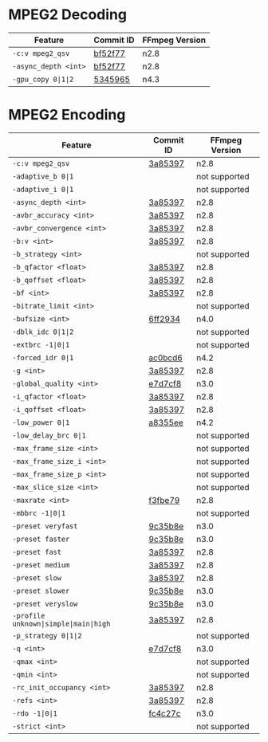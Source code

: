 # MPEG2 Decoding

| Feature                     | Commit ID                                                                                   | FFmpeg Version |
| --------------------------- | ------------------------------------------------------------------------------------------- | -------------- |
| `-c:v mpeg2_qsv`            | [bf52f77](https://github.com/FFmpeg/FFmpeg/commit/bf52f773913cf74bdf0d2c8c2cb4473fa1b7801e) | n2.8           |
| `-async_depth <int>`        | [bf52f77](https://github.com/FFmpeg/FFmpeg/commit/bf52f773913cf74bdf0d2c8c2cb4473fa1b7801e) | n2.8           |
| `-gpu_copy 0\|1\|2`         | [5345965](https://github.com/FFmpeg/FFmpeg/commit/5345965b3f088ad5acd5151bec421c97470675a4) | n4.3           |

# MPEG2 Encoding

| Feature                     | Commit ID                                                                                   | FFmpeg Version |
| --------------------------- | ------------------------------------------------------------------------------------------- | -------------- |
| `-c:v mpeg2_qsv`            | [3a85397](https://github.com/FFmpeg/FFmpeg/commit/3a85397e8bb477eb34678d9edc52893f57003226) | n2.8           |
| `-adaptive_b 0\|1`          | | not supported |
| `-adaptive_i 0\|1`          | | not supported |
| `-async_depth <int>`        | [3a85397](https://github.com/FFmpeg/FFmpeg/commit/3a85397e8bb477eb34678d9edc52893f57003226) | n2.8           |
| `-avbr_accuracy <int>`      | [3a85397](https://github.com/FFmpeg/FFmpeg/commit/3a85397e8bb477eb34678d9edc52893f57003226) | n2.8           |
| `-avbr_convergence <int>`   | [3a85397](https://github.com/FFmpeg/FFmpeg/commit/3a85397e8bb477eb34678d9edc52893f57003226) | n2.8           |
| `-b:v <int>`                | [3a85397](https://github.com/FFmpeg/FFmpeg/commit/3a85397e8bb477eb34678d9edc52893f57003226) | n2.8           |
| `-b_strategy <int>`         | | not supported |
| `-b_qfactor <float>`        | [3a85397](https://github.com/FFmpeg/FFmpeg/commit/3a85397e8bb477eb34678d9edc52893f57003226) | n2.8           |
| `-b_qoffset <float>`        | [3a85397](https://github.com/FFmpeg/FFmpeg/commit/3a85397e8bb477eb34678d9edc52893f57003226) | n2.8           |
| `-bf <int>`                 | [3a85397](https://github.com/FFmpeg/FFmpeg/commit/3a85397e8bb477eb34678d9edc52893f57003226) | n2.8           |
| `-bitrate_limit <int>`      | | not supported |
| `-bufsize <int>`            | [6ff2934](https://github.com/FFmpeg/FFmpeg/commit/6ff29343b01923e9b125fe7404ac8701cdfb1fe5) | n4.0           |
| `-dblk_idc 0\|1\|2`         | | not supported |
| `-extbrc -1\|0\|1`          | | not supported |
| `-forced_idr 0\|1`          | [ac0bcd6](https://github.com/FFmpeg/FFmpeg/commit/ac0bcd6b619479d56612b3938e8f00f5b88c0f10) | n4.2           |
| `-g <int>`                  | [3a85397](https://github.com/FFmpeg/FFmpeg/commit/3a85397e8bb477eb34678d9edc52893f57003226) | n2.8           |
| `-global_quality <int>`     | [e7d7cf8](https://github.com/FFmpeg/FFmpeg/commit/e7d7cf86dcaba8eaaed62c80172ff0aff2588c2a) | n3.0           |
| `-i_qfactor <float>`        | [3a85397](https://github.com/FFmpeg/FFmpeg/commit/3a85397e8bb477eb34678d9edc52893f57003226) | n2.8           |
| `-i_qoffset <float>`        | [3a85397](https://github.com/FFmpeg/FFmpeg/commit/3a85397e8bb477eb34678d9edc52893f57003226) | n2.8           |
| `-low_power 0\|1`           | [a8355ee](https://github.com/FFmpeg/FFmpeg/commit/a8355eed3699acffebb70e1b939989d39b72dfc7) | n4.2           |
| `-low_delay_brc 0\|1`       | | not supported |
| `-max_frame_size <int>`     | | not supported |
| `-max_frame_size_i <int>`   | | not supported |
| `-max_frame_size_p <int>`   | | not supported |
| `-max_slice_size <int>`     | | not supported |
| `-maxrate <int>`            | [f3fbe79](https://github.com/FFmpeg/FFmpeg/commit/f3fbe790d9d4e93b2ec8c7476572f2d155e8b43e) | n2.8           |
| `-mbbrc -1\|0\|1`           | | not supported |
| `-preset veryfast`          | [9c35b8e](https://github.com/FFmpeg/FFmpeg/commit/9c35b8e219549c81e9a73a9b5a38be36b9c98181) | n3.0           |
| `-preset faster`            | [9c35b8e](https://github.com/FFmpeg/FFmpeg/commit/9c35b8e219549c81e9a73a9b5a38be36b9c98181) | n3.0           |
| `-preset fast`              | [3a85397](https://github.com/FFmpeg/FFmpeg/commit/3a85397e8bb477eb34678d9edc52893f57003226) | n2.8           |
| `-preset medium`            | [3a85397](https://github.com/FFmpeg/FFmpeg/commit/3a85397e8bb477eb34678d9edc52893f57003226) | n2.8           |
| `-preset slow`              | [3a85397](https://github.com/FFmpeg/FFmpeg/commit/3a85397e8bb477eb34678d9edc52893f57003226) | n2.8           |
| `-preset slower`            | [9c35b8e](https://github.com/FFmpeg/FFmpeg/commit/9c35b8e219549c81e9a73a9b5a38be36b9c98181) | n3.0           |
| `-preset veryslow`          | [9c35b8e](https://github.com/FFmpeg/FFmpeg/commit/9c35b8e219549c81e9a73a9b5a38be36b9c98181) | n3.0           |
| `-profile unknown\|simple\|main\|high` | [3a85397](https://github.com/FFmpeg/FFmpeg/commit/3a85397e8bb477eb34678d9edc52893f57003226) | n2.8 |
| `-p_strategy 0\|1\|2`       | | not supported |
| `-q <int>`                  | [e7d7cf8](https://github.com/FFmpeg/FFmpeg/commit/e7d7cf86dcaba8eaaed62c80172ff0aff2588c2a) | n3.0           |
| `-qmax <int>`               | | not supported |
| `-qmin <int>`               | | not supported |
| `-rc_init_occupancy <int>`  | [3a85397](https://github.com/FFmpeg/FFmpeg/commit/3a85397e8bb477eb34678d9edc52893f57003226) | n2.8           |
| `-refs <int>`               | [3a85397](https://github.com/FFmpeg/FFmpeg/commit/3a85397e8bb477eb34678d9edc52893f57003226) | n2.8           |
| `-rdo -1\|0\|1`             | [fc4c27c](https://github.com/FFmpeg/FFmpeg/commit/fc4c27c4edfc6a5f9bc7c696e823652474a65ce8) | n3.0           |
| `-strict <int>`             | | not supported |

